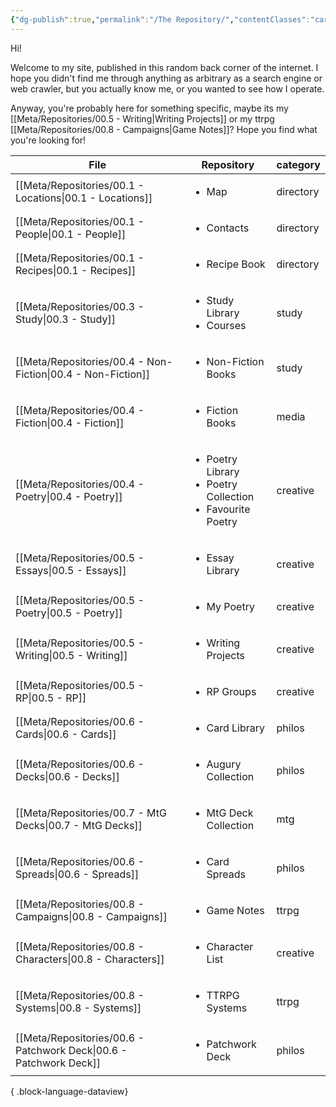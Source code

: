 ```yaml
---
{"dg-publish":true,"permalink":"/The Repository/","contentClasses":"cards table-wide","tags":["gardenEntry"]}
---
```


Hi! 

Welcome to my site, published in this random back corner of the internet. I hope you didn't find me through anything as arbitrary as a search engine or web crawler, but you actually know me, or you wanted to see how I operate.

Anyway, you're probably here for something specific, maybe its my [[Meta/Repositories/00.5 - Writing\|Writing Projects]] or my ttrpg [[Meta/Repositories/00.8 - Campaigns\|Game Notes]]? 
Hope you find what you're looking for!


| File                                                                  | Repository                                                                          | category  |
| --------------------------------------------------------------------- | ----------------------------------------------------------------------------------- | --------- |
| [[Meta/Repositories/00.1 - Locations\|00.1 - Locations]]           | <ul><li>Map</li></ul>                                                               | directory |
| [[Meta/Repositories/00.1 - People\|00.1 - People]]                 | <ul><li>Contacts</li></ul>                                                          | directory |
| [[Meta/Repositories/00.1 - Recipes\|00.1 - Recipes]]               | <ul><li>Recipe Book</li></ul>                                                       | directory |
| [[Meta/Repositories/00.3 - Study\|00.3 - Study]]                   | <ul><li>Study Library</li><li>Courses</li></ul>                                     | study     |
| [[Meta/Repositories/00.4 - Non-Fiction\|00.4 - Non-Fiction]]       | <ul><li>Non-Fiction Books</li></ul>                                                 | study     |
| [[Meta/Repositories/00.4 - Fiction\|00.4 - Fiction]]               | <ul><li>Fiction Books</li></ul>                                                     | media     |
| [[Meta/Repositories/00.4 - Poetry\|00.4 - Poetry]]                 | <ul><li>Poetry Library</li><li>Poetry Collection</li><li>Favourite Poetry</li></ul> | creative  |
| [[Meta/Repositories/00.5 - Essays\|00.5 - Essays]]                 | <ul><li>Essay Library</li></ul>                                                     | creative  |
| [[Meta/Repositories/00.5 - Poetry\|00.5 - Poetry]]                 | <ul><li>My Poetry</li></ul>                                                         | creative  |
| [[Meta/Repositories/00.5 - Writing\|00.5 - Writing]]               | <ul><li>Writing Projects</li></ul>                                                  | creative  |
| [[Meta/Repositories/00.5 - RP\|00.5 - RP]]                         | <ul><li>RP Groups</li></ul>                                                         | creative  |
| [[Meta/Repositories/00.6 - Cards\|00.6 - Cards]]                   | <ul><li>Card Library</li></ul>                                                      | philos    |
| [[Meta/Repositories/00.6 - Decks\|00.6 - Decks]]                   | <ul><li>Augury Collection</li></ul>                                                 | philos    |
| [[Meta/Repositories/00.7 - MtG Decks\|00.7 - MtG Decks]]           | <ul><li>MtG Deck Collection</li></ul>                                               | mtg       |
| [[Meta/Repositories/00.6 - Spreads\|00.6 - Spreads]]               | <ul><li>Card Spreads</li></ul>                                                      | philos    |
| [[Meta/Repositories/00.8 - Campaigns\|00.8 - Campaigns]]           | <ul><li>Game Notes</li></ul>                                                        | ttrpg     |
| [[Meta/Repositories/00.8 - Characters\|00.8 - Characters]]         | <ul><li>Character List</li></ul>                                                    | creative  |
| [[Meta/Repositories/00.8 - Systems\|00.8 - Systems]]               | <ul><li>TTRPG Systems</li></ul>                                                     | ttrpg     |
| [[Meta/Repositories/00.6 - Patchwork Deck\|00.6 - Patchwork Deck]] | <ul><li>Patchwork Deck</li></ul>                                                    | philos    |

{ .block-language-dataview}
